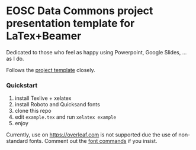 # EOSC Data Commons project presentation template for LaTex+Beamer

Dedicated to those who feel as happy using Powerpoint, Google Slides, ... as I do.

Follows the [project template](https://docs.google.com/presentation/d/1Jx3QH9X7BOhVWTPOUT0-ECGOqkxxzwo3I6P1g4V8dmk/edit?usp=sharing) closely.

### Quickstart
1. install Texlive + xelatex
2. install Roboto and Quicksand fonts
3. clone this repo
4. edit `example.tex` and run `xelatex example`
5. enjoy

Currently, use on https://overleaf.com is not supported due the use of non-standard fonts. Comment out the [font commands](https://github.com/ljocha/edc-beamer-template/blob/680e8a23e13326e760f5ebb7a4991a71cd3aa62e/beamerthemeedc.sty#L19:L25) if you insist.

